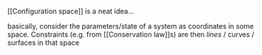 [[Configuration space]] is a neat idea...

basically, consider the parameters/state of a system as coordinates in some space. Constraints (e.g. from [[Conservation law]]s) are then *lines* / curves / surfaces in that space